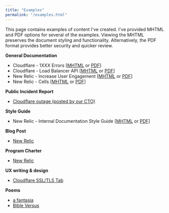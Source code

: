 ```yaml
---
title: "Examples"
permalink: "/examples.html"
---
```


This page contains examples of content I've created. I've provided MHTML and PDF options for several of the examples. Viewing the MHTML preserves the document styling and functionality. Alternatively, the PDF format provides better security and quicker review.

 **General Documentation**
- Cloudflare - 1XXX Errors [[MHTML](/assets/docs/1xxx.mhtml) or [PDF](/assets/docs/1xxx.pdf)]
- Cloudflare - Load Balancer API [[MHTML](/assets/docs/api.mhtml) or [PDF](/assets/docs/api.pdf)]
- New Relic - Increase User Engagement [[MHTML](/assets/docs/engagement.mhtml) or [PDF](/assets/docs/engagement.pdf)]
- New Relic - Cells [[MHTML](/assets/docs/cells-new-relic.mhtml) or [PDF](/assets/docs/cells-new-relic.pdf)]

**Public Incident Report** 
- [Cloudflare outage (posted by our CTO)](/assets/docs/incident-report.pdf)

**Style Guide**
- New Relic - Internal Documentation Style Guide [[MHTML](/assets/docs/style-guide.mhtml) or [PDF](/assets/docs/style-guide.pdf)]

**Blog Post**
- [New Relic](/assets/docs/design-changes.pdf)

**Program Charter**
- [New Relic](/assets/docs/charter-internal-docs.pdf)

**UX writing & design**
- [Cloudflare SSL/TLS Tab](/assets/images/ssl-ui.png)

**Poems**
- [a fantasia](/assets/docs/a-fantasia.pdf)
- [Bible Versus](/assets/docs/bible-versus.pdf)

